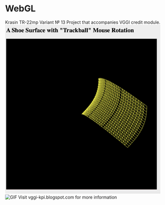 # WebGL
Krasin TR-22mp Variant № 13
Project that accompanies VGGI credit module.
![Screen1](https://github.com/Krasin0880/WebGL/blob/master/photo_2022-12-25_13-40-25.jpg)
![GIF](https://user-images.githubusercontent.com/83248258/209846233-9c9fd9fa-76c0-4e22-aa5c-9ec5912f4d0d.gif)
Visit vggi-kpi.blogspot.com for more information
